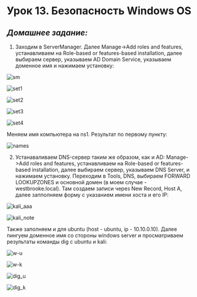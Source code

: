 # Урок 13. Безопасность Windows OS

## ***Домашнее задание:*** ##  

1. Заходим в ServerManager. Далее Manage->Add roles and features, устанавливаем на Role-based or features-based installation, далее выбираем сервер, указываем AD Domain Service, указываем доменное имя и нажимаем установку:  
  
![sm](images/sm.png)  

![set1](images/set1.png)  

![set2](images/set2.png)  

![set3](images/set3.png)  

![set4](images/set4.png)  
  
Меняем имя компьютера на ns1. Результат по первому пункту:

![names](images/names.png)  

2) Устанаваливаем DNS-сервер таким же образом, как и AD: Manage->Add roles and features, устанавливаем на Role-based or features-based installation, далее выбираем сервер, указываем DNS Server, и нажимаем установку. Переходим в Tools, DNS, выбираем FORWARD LOOKUPZONES и основной домен (в моем случае - westbrooke.local). Там создаем записи через New Record, Host A, далее запполняем форму с указанием имени хоста и его IP:

![kali_aaa](images/kali_aaa.png)  

![kali_note](images/kali_note.png)  

Также заполняем и для ubuntu (host - ubuntu, ip - 10.10.0.10). Далее пингуем доменное имя со стороны windows server и просматриваем результаты команды dig с ubuntu и kali:  

![w-u](images/w-u.png)  

![w-k](images/w-k.png)  

![dig_u](images/dig_u.png)  

![dig_k](images/dig_k.png)




  
